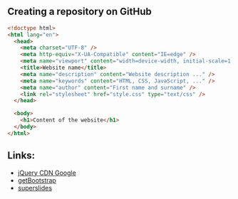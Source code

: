 ## Creating a repository on GitHub

```html
<!doctype html>
<html lang="en">
  <head>
    <meta charset="UTF-8" />
    <meta http-equiv="X-UA-Compatible" content="IE=edge" />
    <meta name="viewport" content="width=device-width, initial-scale=1.0" />
    <title>Website name</title>
    <meta name="description" content="Website description ..." />
    <meta name="keywords" content="HTML, CSS, JavaScript, ..." />
    <meta name="author" content="First name and surname" />
    <link rel="stylesheet" href="style.css" type="text/css" />
  </head>

  <body>
    <h1>Content of the website</h1>
  </body>
</html>
```

## Links:

- [jQuery CDN Google](https://www.w3schools.com/jquery/jquery_get_started.asp)
- [getBootstrap](https://getbootstrap.com/docs/5.3/getting-started/download/)
- [superslides](https://github.com/nicinabox/superslides)
